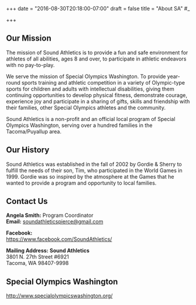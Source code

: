 +++
date = "2016-08-30T20:18:00-07:00"
draft = false
title = "About SA" #_

+++

## Our Mission
The mission of Sound Athletics is to provide a fun and safe environment for athletes of all abilities, ages 8 and over, to participate in athletic endeavors with no pay-to-play.

We serve the mission of Special Olympics Washington. To provide year-round sports training and athletic competition in a variety of Olympic-type sports for children and adults with intellectual disabilities, giving them continuing opportunities to develop physical fitness, demonstrate courage, experience joy and participate in a sharing of gifts, skills and friendship with their families, other Special Olympics athletes and the community.

Sound Athletics is a non-profit and an official local program of Special Olympics Washington, serving over a hundred families in 
the Tacoma/Puyallup area.

## Our History
Sound Athletics was established in the fall of 2002 by Gordie & Sherry to fulfill the needs of their son, Tim, who participated in the World Games in 1999. Gordie was so inspired by the atmosphere at the Games that he wanted to provide a program and opportunity to local families.

## Contact Us


**Angela Smith:** Program Coordinator<br>
**Email:** soundathleticspierce@gmail.com
 
**Facebook:**<br>
https://www.facebook.com/SoundAthletics/

**Mailing Address:**
**Sound Athletics**<br>
3801 N. 27th Street #6921<br>
Tacoma, WA 98407-9998

## Special Olympics Washington

http://www.specialolympicswashington.org/